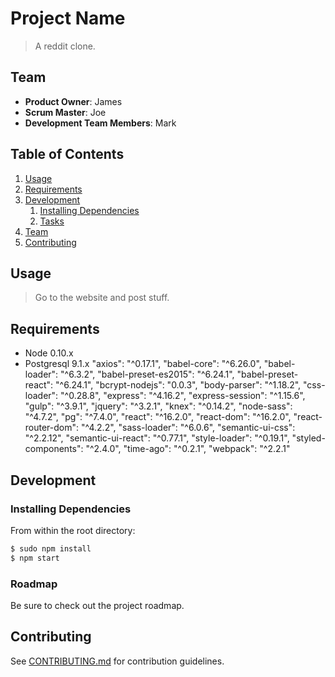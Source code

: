 # Project Name

> A reddit clone.

## Team

  - __Product Owner__: James	
  - __Scrum Master__: Joe
  - __Development Team Members__: Mark

## Table of Contents

1. [Usage](#Usage)
1. [Requirements](#requirements)
1. [Development](#development)
    1. [Installing Dependencies](#installing-dependencies)
    1. [Tasks](#tasks)
1. [Team](#team)
1. [Contributing](#contributing)

## Usage

> Go to the website and post stuff.

## Requirements

- Node 0.10.x
- Postgresql 9.1.x
    "axios": "^0.17.1",
    "babel-core": "^6.26.0",
    "babel-loader": "^6.3.2",
    "babel-preset-es2015": "^6.24.1",
    "babel-preset-react": "^6.24.1",
    "bcrypt-nodejs": "0.0.3",
    "body-parser": "^1.18.2",
    "css-loader": "^0.28.8",
    "express": "^4.16.2",
    "express-session": "^1.15.6",
    "gulp": "^3.9.1",
    "jquery": "^3.2.1",
    "knex": "^0.14.2",
    "node-sass": "^4.7.2",
    "pg": "^7.4.0",
    "react": "^16.2.0",
    "react-dom": "^16.2.0",
    "react-router-dom": "^4.2.2",
    "sass-loader": "^6.0.6",
    "semantic-ui-css": "^2.2.12",
    "semantic-ui-react": "^0.77.1",
    "style-loader": "^0.19.1",
    "styled-components": "^2.4.0",
    "time-ago": "^0.2.1",
    "webpack": "^2.2.1"

## Development

### Installing Dependencies

From within the root directory:

```sh
$ sudo npm install
$ npm start
```

### Roadmap

Be sure to check out the project roadmap.


## Contributing

See [CONTRIBUTING.md](CONTRIBUTING.md) for contribution guidelines.

